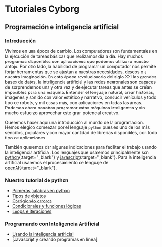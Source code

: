 # Tutoriales Cyborg 
## Programación e inteligencia artificial

### Introducción
Vivimos en una época de cambio. Los computadores son fundamentales en la ejecución de tareas básicas que realizamos día a día.  Hay muchos programas disponibles con aplicaciones que podemos utilizar a nuestro antojo. Por otro lado, la habilidad de programar un computador nos permite forjar herramientas que se ajustan a nuestras necesidades, deseos o a nuestra imaginación. En esta época revolucionaria del siglo XXI las grandes bases de datos, la inteligencia artificial y las redes neuronales son capaces de sorprendernos una y otra vez y de ejecutar tareas que antes se creían imposibles para una máquina. Entender el  lenguaje natural, crear historias, imagenes y sonido con valor estético y narrativo, conducir vehículos y todo tipo de robots, y mil cosas más, con aplicaciones en todas las áreas. Podemos ahora nosotros programar estas máquinas inteligentes y sin mucho esfuerzo aprovechar este gran potencial creativo.

Queremos hacer aquí una introducción al mundo de la programación. Hemos elegido comenzar por el lenguaje `python` pues es uno de los más sencillos, populares y con mayor cantidad de librerias disponibles, con todo tipo de aplicaciones.

También queremos dar algunas indicaciones para facilitar el trabajo usando la inteligencia artificial. Los lenguajes que usaremos principalmente son [python](https://www.online-python.com/){:target="_blank"} y [javascript](https://www.w3schools.com/js/default.asp){:target="_blank"}. Para la inteligencia artificial usaremos el procesamiento de lenguaje de [openAI](https://openai.com/api){:target="_blank"}.


### Nuestro tutorial de python
- [Primeras palabras en python](capitulo1.html)
- [Tipos de objetos](capitulo2.html)
- [Corrigiendo errores](capitulo3.html)
- [Condicionales y funciones lógicas](capitulo4.html)
- [Loops e iteraciones](capitulo5.html)

### Programando con Inteligencia Artificial
- [Usando la inteligencia artificial](usandoAI.html)
- [Javascript y creando programas en línea]
